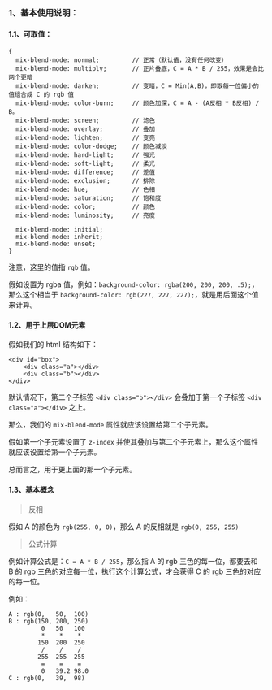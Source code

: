 ﻿<h3>1、基本使用说明：</h3>

<h4>1.1、可取值：</h4>

```
{
  mix-blend-mode: normal;         // 正常（默认值，没有任何改变）
  mix-blend-mode: multiply;       // 正片叠底，C = A * B / 255，效果是会比两个更暗
  mix-blend-mode: darken;         // 变暗，C = Min(A,B)，即取每一位偏小的值组合成 C 的 rgb 值
  mix-blend-mode: color-burn;     // 颜色加深，C = A - (A反相 * B反相) / B。
  mix-blend-mode: screen;         // 滤色
  mix-blend-mode: overlay;        // 叠加
  mix-blend-mode: lighten;        // 变亮
  mix-blend-mode: color-dodge;    // 颜色减淡
  mix-blend-mode: hard-light;     // 强光
  mix-blend-mode: soft-light;     // 柔光
  mix-blend-mode: difference;     // 差值
  mix-blend-mode: exclusion;      // 排除
  mix-blend-mode: hue;            // 色相
  mix-blend-mode: saturation;     // 饱和度
  mix-blend-mode: color;          // 颜色
  mix-blend-mode: luminosity;     // 亮度
  
  mix-blend-mode: initial;
  mix-blend-mode: inherit;
  mix-blend-mode: unset;
}
```

注意，这里的值指 ``rgb`` 值。

假如设置为 rgba 值，例如：``background-color: rgba(200, 200, 200, .5);``，那么这个相当于 ``background-color: rgb(227, 227, 227);``，就是用后面这个值来计算。


<h4>1.2、用于上层DOM元素</h4>

假如我们的 html 结构如下：

```
<div id="box">
    <div class="a"></div>
    <div class="b"></div>
</div>
```

默认情况下，第二个子标签 ``<div class="b"></div>`` 会叠加于第一个子标签 ``<div class="a"></div>`` 之上。

那么，我们的 ``mix-blend-mode`` 属性就应该设置给第二个子元素。

假如第一个子元素设置了 ``z-index`` 并使其叠加与第二个子元素上，那么这个属性就应该设置给第一个子元素。

总而言之，用于更上面的那一个子元素。

<h4>1.3、基本概念</h4>

>反相

假如 A 的颜色为 ``rgb(255, 0, 0)``，那么 A 的反相就是 ``rgb(0, 255, 255)``

> 公式计算

例如计算公式是：``C = A * B / 255``，那么指 A 的 rgb 三色的每一位，都要去和 B 的 rgb 三色的对应每一位，执行这个计算公式，才会获得 C 的 rgb 三色的对应的每一位。

例如：

```
A : rgb(0,   50,  100)
B : rgb(150, 200, 250)
         0   50   100
         *    *    *
        150  200  250
         /    /    /
        255  255  255
         =    =    =
         0   39.2 98.0
C : rgb(0,   39,  98)
```


